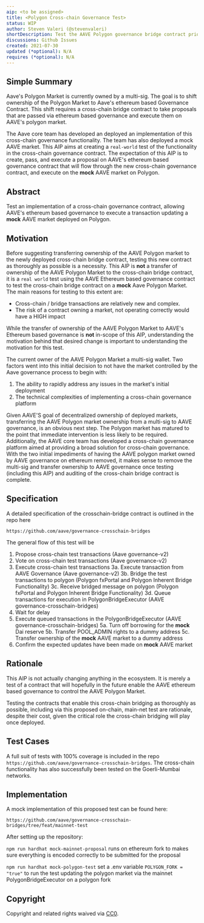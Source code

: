 ```yaml
---
aip: <to be assigned>
title: <Polygon Cross-chain Governance Test>
status: WIP
author: Steven Valeri (@stevenvaleri)
shortDescription: Test the AAVE Polygon governance bridge contract prior to setting it as owner of the AAVE Polygon market
discussions: Github Issues
created: 2021-07-30
updated (*optional): N/A
requires (*optional): N/A
---
```


## Simple Summary

Aave's Polygon Market is currently owned by a multi-sig. The goal is to shift ownership of the Polygon Market to Aave's ethereum based Governance Contract. This shift requires a cross-chain bridge contract to take proposals that are passed via ethereum based governance and execute them on AAVE's polygon market.

The Aave core team has developed an deployed an implementation of this cross-chain governance functionality. The team has also deployed a mock AAVE market. This AIP aims at creating a `real-world` test of the functionality in the cross-chain governance contract. The expectation of this AIP is to create, pass, and execute a proposal on AAVE's ethereum based governance contract that will flow through the new cross-chain governance contract, and execute on the **mock** AAVE market on Polygon.

## Abstract

Test an implementation of a cross-chain governance contract, allowing AAVE's ethereum based governance to execute a transaction updating a **mock** AAVE market deployed on Polygon.

## Motivation

Before suggesting transferring ownership of the AAVE Polygon market to the newly deployed cross-chain bridge contract, testing this new contract as thoroughly as possible is a necessity. This AIP is **not** a transfer of ownership of the AAVE Polygon Market to the cross-chain bridge contract, it is a `real world` test using the AAVE Ethereum based governance contract to test the cross-chain bridge contract on a **mock** Aave Polygon Market. The main reasons for testing to this extent are:

+ Cross-chain / bridge transactions are relatively new and complex.
+ The risk of a contract owning a market, not operating correctly would have a HIGH impact

While the transfer of ownership of the AAVE Polygon Market to AAVE's Ethereum based governance is **not** in-scope of this AIP, understanding the motivation behind that desired change is important to understanding the motivation for this test.

The current owner of the AAVE Polygon Market a multi-sig wallet. Two factors went into this initial decision to not have the market controlled by the Aave governance process to begin with:

1. The ability to rapidly address any issues in the market's initial deployment
2. The technical complexities of implementing a cross-chain governance platform

Given AAVE'S goal of decentralized ownership of deployed markets, transferring the AAVE Polygon market ownership from a multi-sig to AAVE governance, is an obvious next step. The Polygon market has matured to the point that immediate intervention is less likely to be required. Additionally, the AAVE core team has developed a cross-chain governance platform aimed at providing a broad solution for cross-chain governance. With the two initial impediments of having the AAVE polygon market owned by AAVE governance on ethereum removed, it makes sense to remove the multi-sig and transfer ownership to AAVE governance once testing (including this AIP) and auditing  of the cross-chain bridge contract is complete.

## Specification

A detailed specification of the crosschain-bridge contract is outlined in the repo here

`https://github.com/aave/governance-crosschain-bridges`

The general flow of this test will be

1. Propose cross-chain test transactions (Aave governance-v2)
2. Vote on cross-chain test transactions (Aave governance-v2)
3. Execute cross-chain test transactions 
3a. Execute transaction from AAVE Governance (Aave governance-v2)
3b. Bridge the test transactions to polygon  (Polygon fxPortal and Polygon Inherent Bridge Functionality)
3c. Receive bridged message on polygon       (Polygon fxPortal and Polygon Inherent Bridge Functionality)
3d. Queue transactions for execution in PolygonBridgeExecutor (AAVE governance-crosschain-bridges)
4. Wait for delay
5. Execute queued transactions in the PolygonBridgeExecutor   (AAVE governance-crosschain-bridges)
5a. Turn off borrowing for the **mock** Dai reserve
5b. Transfer POOL_ADMIN rights to a dummy address
5c. Transfer ownership of the **mock** AAVE market to a dummy address
6. Confirm the expected updates have been made on **mock** AAVE market


## Rationale

This AIP is not actually changing anything in the ecosystem. It is merely a test of a contract that will hopefully in the future enable the AAVE ethereum based governance to control the AAVE Polygon Market.

Testing the contracts that enable this cross-chain bridging as thoroughly as possible, including via this proposed on-chain, main-net test are rationale, despite their cost, given the critical role the cross-chain bridging will play once deployed.

## Test Cases

A full suit of tests with 100% coverage is included in the repo `https://github.com/aave/governance-crosschain-bridges`. The cross-chain functionality has also successfully been tested on the Goerli-Mumbai networks.

## Implementation

A mock implementation of this proposed test can be found here:

`https://github.com/aave/governance-crosschain-bridges/tree/feat/mainnet-test`

After setting up the repository: 

`npm run hardhat mock-mainnet-proposal`
runs on ethereum fork to makes sure everything is encoded correctly to be submitted for the proposal


`npm run hardhat mock-polygon-test`
set a .env variable `POLYGON_FORK = "true"` to run the test updating the polygon market via the mainnet PolygonBridgeExecutor on a polygon fork

## Copyright

Copyright and related rights waived via [CC0](https://creativecommons.org/publicdomain/zero/1.0/).
